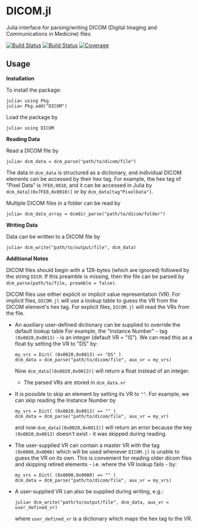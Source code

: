 # DICOM.jl

Julia interface for parsing/writing DICOM (Digital Imaging and Communications in Medicine) files

[![Build Status](https://travis-ci.com/JuliaHealth/DICOM.jl.svg?branch=master)](https://travis-ci.com/github/JuliaHealth/DICOM.jl/branches)
[![Build Status](https://github.com/JuliaHealth/DICOM.jl/workflows/CI/badge.svg)](https://github.com/JuliaHealth/DICOM.jl/actions)
[![Coverage](https://codecov.io/gh/JuliaHealth/DICOM.jl/branch/master/graph/badge.svg)](https://codecov.io/gh/JuliaHealth/DICOM.jl)

## Usage

**Installation**

To install the package:
```
julia> using Pkg
julia> Pkg.add("DICOM")
```

Load the package by
```
julia> using DICOM
```

**Reading Data**

Read a DICOM file by
```
julia> dcm_data = dcm_parse("path/to/dicom/file")
```
The data in `dcm_data` is structured as a dictionary, and individual DICOM elements can be accessed by their hex tag.
For example, the hex tag of "Pixel Data" is `7FE0,0010`, and it can be accessed in Julia by `dcm_data[(0x7FE0,0x0010)]` or by `dcm_data[tag"PixelData"]`.

Multiple DICOM files in a folder can be read by
```
julia> dcm_data_array = dcmdir_parse("path/to/dicom/folder")
```

**Writing Data**

Data can be written to a DICOM file by
```
julia> dcm_write("path/to/output/file", dcm_data)
```

**Additional Notes**

DICOM files should begin with a 128-bytes (which are ignored) followed by the string `DICM`.
If this preamble is missing, then the file can be parsed by `dcm_parse(path/to/file, preamble = false)`.

DICOM files use either explicit or implicit value representation (VR). For implicit files, `DICOM.jl` will use a lookup table to guess the VR from the DICOM element's hex tag. For explicit files, `DICOM.jl` will read the VRs from the file.  

- An auxiliary user-defined dictionary can be supplied to override the default lookup table
    For example, the "Instance Number" - tag `(0x0020,0x0013)` - is an integer (default VR = "IS"). We can read this as a float by setting the VR to "DS" by:
    ```
    my_vrs = Dict( (0x0020,0x0013) => "DS" )
    dcm_data = dcm_parse("path/to/dicom/file", aux_vr = my_vrs)
    ```
    Now `dcm_data[(0x0020,0x0013)]` will return a float instead of an integer.
    + The parsed VRs are stored in `dcm_data.vr`

- It is possible to skip an element by setting its VR to `""`.
    For example, we can skip reading the Instance Number by
    ```
    my_vrs = Dict( (0x0020,0x0013) => "" )
    dcm_data = dcm_parse("path/to/dicom/file", aux_vr = my_vr)
    ```
    and now `dcm_data[(0x0020,0x0013)]` will return an error because the key `(0x0020,0x0013)` doesn't exist - it was skipped during reading.

- The user-supplied VR can contain a master VR with the tag `(0x0000,0x0000)` which will be used whenever `DICOM.jl` is unable to guess the VR on its own. This is convenient for reading older dicom files and skipping retired elements - i.e. where the VR lookup fails - by:
    ```
    my_vrs = Dict( (0x0000,0x0000) => "" )
    dcm_data = dcm_parse("path/to/dicom/file", aux_vr = my_vrs)
    ```

- A user-supplied VR can also be supplied during writing, e.g.:
    ```
    julia> dcm_write("path/to/output/file", dcm_data, aux_vr = user_defined_vr)
    ```
    where `user_defined_vr` is a dictionary which maps the hex tag to the VR.
